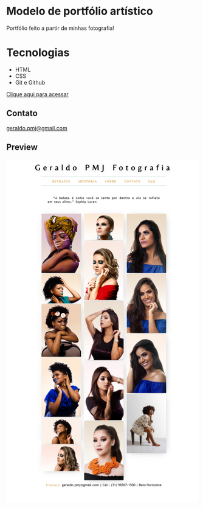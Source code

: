 # Modelo de portfólio artístico
Portfólio feito a partir de minhas fotografia!

# Tecnologias

- HTML
- CSS
- Git e Github

[Clique aqui para acessar](https://geraldopmj.github.io/foto-portfolio/)

## Contato

geraldo.pmj@gmail.com

## Preview

![preview](./preview/preview.png)
